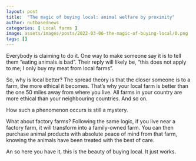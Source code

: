 ```yaml
---
layout: post
title:  "The magic of buying local: animal welfare by proximity"
author: nutbasednews
categories: [ Local farms ]
image: assets/images/posts/2022-03-06-the-magic-of-buying-local/0.png
tags: []
---
```


Everybody is claiming to do it. One way to make someone say it is to tell them “eating animals is bad”. Their reply will likely be, “this does not apply to me; I only buy my meat from local farms”.

So, why is local better? The spread theory is that the closer someone is to a farm, the more ethical it becomes. That’s why your local farm is better than the one 50 miles away from where you live. All farms in your country are more ethical than your neighbouring countries. And so on.

How such a phenomenon occurs is still a mystery.

What about factory farms? Following the same logic, if you live near a factory farm, it will transform into a family-owned farm. You can then purchase animal products with absolute peace of mind from that farm, knowing the animals have been treated with the best of care.

An so here you have it, this is the beauty of buying local. It just works.

